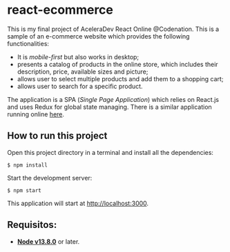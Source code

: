 # react-ecommerce

This is my final project of AceleraDev React Online @Codenation. This is a sample of an e-commerce website which provides the following functionalities:

- It is *mobile-first* but also works in desktop;
- presents a catalog of products in the online store, which includes their description, price, available sizes and picture;
- allows user to select multiple products and add them to a shopping cart;
- allows user to search for a specific product.

The application is a SPA (*Single Page Application*) which relies on React.js and uses Redux for global state managing. There is a similar application running online [here](https://viniciusvinna.netlify.app/react-fashionista).

## How to run this project

Open this project directory in a terminal and install all the dependencies:

```shell
$ npm install
```
Start the development server:

```shell
$ npm start
```
This application will start at [http://localhost:3000](http://localhost/:3000).

## Requisitos:
* **[Node v13.8.0](https://nodejs.org/en/)** or later.

